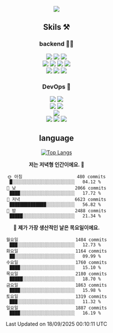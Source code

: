 <div align="center">

<a href="https://hhpluscertificateofcompletion.oopy.io/">
  <img src="https://static.spartacodingclub.kr/hanghae99/plus/completion/badge_black.svg" />
</a>

## Skils ⚒️

### backend 🧑‍💻
  
<img src="https://img.shields.io/badge/Java-FF6600?style=flat-square&logo=buymeacoffee&logoColor=white"/>
<img src="https://img.shields.io/badge/Go-0099FF?style=flat-square&logo=go&logoColor=white"/>
<img src="https://img.shields.io/badge/Kotlin-7F52FF?style=flat-square&logo=kotlin&logoColor=white"/>
  
  
<br />
  
<img src="https://img.shields.io/badge/Spring-339933?style=flat-square&logo=Spring&logoColor=white"/>
<img src="https://img.shields.io/badge/Spring Boot-339933?style=flat-square&logo=Spring Boot&logoColor=white"/>
<img src="https://img.shields.io/badge/Spring Security-339933?style=flat-square&logo=Spring Security&logoColor=white"/>
  
<img src="https://img.shields.io/badge/Spring Data JPA-339933?style=flat-square&logo=Hibernate&logoColor=white"/>

<br />
  
  <img src="https://img.shields.io/badge/mysql-0099FF?style=flat-square&logo=mysql&logoColor=white"/>
  <img src="https://img.shields.io/badge/mariadb-0099FF?style=flat-square&logo=mariadb&logoColor=white"/>
  <img src="https://img.shields.io/badge/mongoDB-47A248?style=flat-square&logo=mongodb&logoColor=white"/>
  
  
### DevOps 🚀
  
  <img src="https://img.shields.io/badge/docker-2496ED?style=flat-square&logo=docker&logoColor=white"/>
  <img src="https://img.shields.io/badge/kubernetes-326CE5?style=flat-square&logo=kubernetes&logoColor=white"/>
  
  <br />
  
  <img src="https://img.shields.io/badge/Github Actions-2088FF?style=flat-square&logo=githubactions&logoColor=white"/>
  <img src="https://img.shields.io/badge/Jenkins-D24939?style=flat-square&logo=jenkins&logoColor=white"/>
  
  
  <br />
  <img src="https://img.shields.io/badge/terraform-7B42BC?style=flat-square&logo=terraform&logoColor=white"/>
  
  <br />
  <img src="https://img.shields.io/badge/Amazon AWS-232F3E?style=flat-square&logo=Amazon AWS&logoColor=white"/>

  <img src="https://img.shields.io/badge/GCP-4285F4?style=flat-square&logo=googlecloud&logoColor=white"/>
  <img src="https://img.shields.io/badge/NCP-03C75A?style=flat-square&logo=naver&logoColor=white"/>
  
  
## language

[![Top Langs](https://github-readme-stats.vercel.app/api/top-langs/?username=zxcv9203&hide=html&exclude_repo=zxcv9203.github.io,golB&theme=grate-gatsby)](https://github.com/zxcv9203/github-readme-stats)
  
<!--START_SECTION:waka-->
**저는 저녁형 인간이에요. 🦉** 

```text
🌞 아침                     480 commits         █░░░░░░░░░░░░░░░░░░░░░░░░   04.12 % 
🌆 낮　                     2066 commits        ████░░░░░░░░░░░░░░░░░░░░░   17.72 % 
🌃 저녁                     6623 commits        ██████████████░░░░░░░░░░░   56.82 % 
🌙 밤　                     2488 commits        █████░░░░░░░░░░░░░░░░░░░░   21.34 % 
```
📅 **제가 가장 생산적인 날은 목요일이에요.** 

```text
월요일                      1484 commits        ███░░░░░░░░░░░░░░░░░░░░░░   12.73 % 
화요일                      1164 commits        ██░░░░░░░░░░░░░░░░░░░░░░░   09.99 % 
수요일                      1760 commits        ████░░░░░░░░░░░░░░░░░░░░░   15.10 % 
목요일                      2180 commits        █████░░░░░░░░░░░░░░░░░░░░   18.70 % 
금요일                      1863 commits        ████░░░░░░░░░░░░░░░░░░░░░   15.98 % 
토요일                      1319 commits        ███░░░░░░░░░░░░░░░░░░░░░░   11.32 % 
일요일                      1887 commits        ████░░░░░░░░░░░░░░░░░░░░░   16.19 % 
```



 Last Updated on 18/09/2025 00:10:11 UTC
<!--END_SECTION:waka-->
  
</div>

